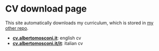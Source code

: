 # CV download page

This site automatically downloads my curriculum, which is stored in [my other repo](https://github.com/albertomosconi/curriculum).

- **[cv.albertomosconi.it](https://cv.albertomosconi.it/)**: english cv
- **[cv.albertomosconi.it/it](https://cv.albertomosconi.it/it/)**: italian cv
